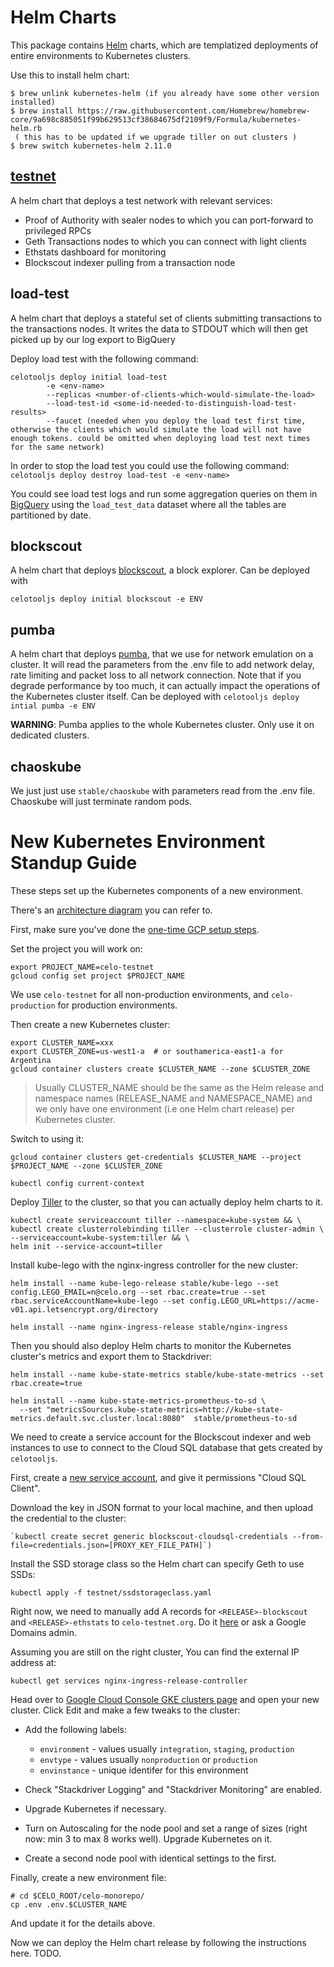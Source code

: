 # Helm Charts

This package contains [Helm](https://github.com/helm/helm#helm-in-a-handbasket) charts, which are templatized deployments of entire environments to Kubernetes clusters.

Use this to install helm chart:

```
$ brew unlink kubernetes-helm (if you already have some other version installed)
$ brew install https://raw.githubusercontent.com/Homebrew/homebrew-core/9a698c885051f99b629513cf38684675df2109f9/Formula/kubernetes-helm.rb
 ( this has to be updated if we upgrade tiller on out clusters )
$ brew switch kubernetes-helm 2.11.0
```

## [testnet](testnet/README.md)

A helm chart that deploys a test network with relevant services:

- Proof of Authority with sealer nodes to which you can port-forward to privileged RPCs
- Geth Transactions nodes to which you can connect with light clients
- Ethstats dashboard for monitoring
- Blockscout indexer pulling from a transaction node

## load-test

A helm chart that deploys a stateful set of clients submitting transactions to the transactions nodes. It writes the data to STDOUT which will then get picked up by our log export to BigQuery

Deploy load test with the following command:

```
celotooljs deploy initial load-test
        -e <env-name>
        --replicas <number-of-clients-which-would-simulate-the-load>
        --load-test-id <some-id-needed-to-distinguish-load-test-results>
        --faucet (needed when you deploy the load test first time, otherwise the clients which would simulate the load will not have enough tokens. could be omitted when deploying load test next times for the same network)
```

In order to stop the load test you could use the following command:
`celotooljs deploy destroy load-test -e <env-name>`

You could see load test logs and run some aggregation queries on them in [BigQuery](https://console.cloud.google.com/bigquery?project=celo-testnet) using the `load_test_data` dataset where all the tables are partitioned by date.

## blockscout

A helm chart that deploys [blockscout](https://github.com/poanetwork/blockscout), a block explorer. Can be deployed with

`celotooljs deploy initial blockscout -e ENV`

## pumba

A helm chart that deploys [pumba](https://github.com/alexei-led/pumba), that we use for network emulation on a cluster. It will read the parameters from the .env file to add network delay, rate limiting and packet loss to all network connection. Note that if you degrade performance by too much, it can actually impact the operations of the Kubernetes cluster itself. Can be deployed with `celotooljs deploy intial pumba -e ENV`

**WARNING**: Pumba applies to the whole Kubernetes cluster. Only use it on dedicated clusters.

## chaoskube

We just just use `stable/chaoskube` with parameters read from the .env file. Chaoskube will just terminate random pods.

# New Kubernetes Environment Standup Guide

These steps set up the Kubernetes components of a new environment.

There's an [architecture diagram](https://docs.google.com/presentation/d/1kIxqXddOS4ewnxhxyMbl9xRcE_CCld_JTBwn3HmnvQc/edit#slide=id.p) you can refer to.

First, make sure you've done the [one-time GCP setup steps](https://github.com/celo-org/bootnode/tree/master/engsetup#one-time-setup-for-google-cloud-platform).

Set the project you will work on:

```console
export PROJECT_NAME=celo-testnet
gcloud config set project $PROJECT_NAME
```

We use `celo-testnet` for all non-production environments, and `celo-production` for production environments.

Then create a new Kubernetes cluster:

```console
export CLUSTER_NAME=xxx
export CLUSTER_ZONE=us-west1-a  # or southamerica-east1-a for Argentina
gcloud container clusters create $CLUSTER_NAME --zone $CLUSTER_ZONE
```

> Usually CLUSTER_NAME should be the same as the Helm release and namespace names (RELEASE_NAME and NAMESPACE_NAME) and we only have one environment (i.e one Helm chart release) per Kubernetes cluster.

Switch to using it:

```console
gcloud container clusters get-credentials $CLUSTER_NAME --project $PROJECT_NAME --zone $CLUSTER_ZONE

kubectl config current-context
```

Deploy [Tiller](https://github.com/helm/helm#helm-in-a-handbasket) to the cluster, so that you can actually deploy helm charts to it.

```console
kubectl create serviceaccount tiller --namespace=kube-system && \
kubectl create clusterrolebinding tiller --clusterrole cluster-admin \
--serviceaccount=kube-system:tiller && \
helm init --service-account=tiller
```

Install kube-lego with the nginx-ingress controller for the new cluster:

```console
helm install --name kube-lego-release stable/kube-lego --set config.LEGO_EMAIL=n@celo.org --set rbac.create=true --set rbac.serviceAccountName=kube-lego --set config.LEGO_URL=https://acme-v01.api.letsencrypt.org/directory

helm install --name nginx-ingress-release stable/nginx-ingress
```

Then you should also deploy Helm charts to monitor the Kubernetes cluster's metrics and export them to Stackdriver:

```console
helm install --name kube-state-metrics stable/kube-state-metrics --set rbac.create=true

helm install --name kube-state-metrics-prometheus-to-sd \
  --set "metricsSources.kube-state-metrics=http://kube-state-metrics.default.svc.cluster.local:8080"  stable/prometheus-to-sd
```

We need to create a service account for the Blockscout indexer and web instances to use to connect to the Cloud SQL database that gets created by `celotooljs`.

First, create a [new service account](https://console.cloud.google.com/iam-admin/serviceaccounts/create?project=celo-testnet), and give it permissions
"Cloud SQL Client".

Download the key in JSON format to your local machine, and then upload the credential to the cluster:

```
`kubectl create secret generic blockscout-cloudsql-credentials --from-file=credentials.json=[PROXY_KEY_FILE_PATH]`)
```

Install the SSD storage class so the Helm chart can specify Geth to use SSDs:

```
kubectl apply -f testnet/ssdstorageclass.yaml
```

Right now, we need to manually add A records for `<RELEASE>-blockscout` and `<RELEASE>-ethstats` to `celo-testnet.org`. Do it [here](https://domains.google.com/registrar?hl=en#z=a&d=25067079,celo-testnet.org&chp=z,d) or ask a Google Domains admin.

Assuming you are still on the right cluster, You can find the external IP address at:

```
kubectl get services nginx-ingress-release-controller
```

Head over to [Google Cloud Console GKE clusters page](https://console.cloud.google.com/kubernetes/list?project=celo-testnet) and open your new cluster. Click Edit and make a few tweaks to the cluster:

- Add the following labels:

  - `environment` - values usually `integration`, `staging`, `production`
  - `envtype` - values usually `nonproduction` or `production`
  - `envinstance` - unique identifer for this environment

- Check "Stackdriver Logging" and "Stackdriver Monitoring" are enabled.

- Upgrade Kubernetes if necessary.

- Turn on Autoscaling for the node pool and set a range of sizes (right now: min 3 to max 8 works well). Upgrade Kubernetes on it.

- Create a second node pool with identical settings to the first.

Finally, create a new environment file:

```
# cd $CELO_ROOT/celo-monorepo/
cp .env .env.$CLUSTER_NAME
```

And update it for the details above.

Now we can deploy the Helm chart release by following the instructions here.
TODO.
